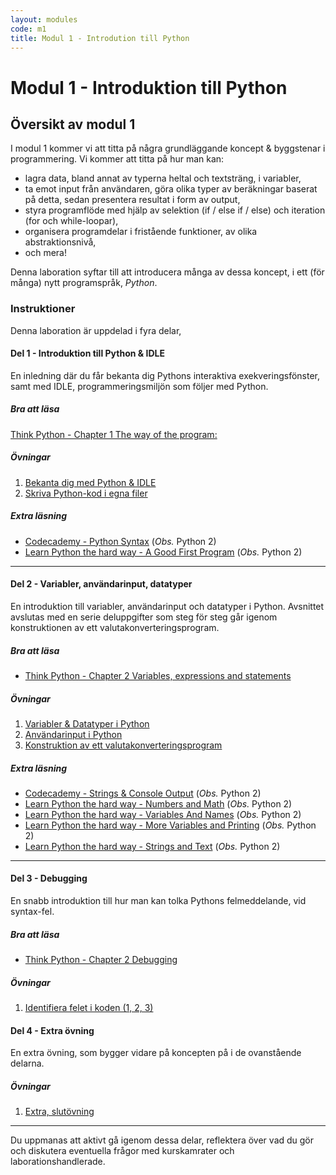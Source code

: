 ```yaml
---
layout: modules
code: m1
title: Modul 1 - Introdution till Python
---
```


# Modul 1 - Introduktion till Python

## Översikt av modul 1

I modul 1 kommer vi att titta på några grundläggande koncept &amp; byggstenar i programmering. Vi kommer att titta på hur man kan:

- lagra data, bland annat av typerna heltal och textsträng, i variabler,
- ta emot input från användaren, göra olika typer av beräkningar baserat på detta, sedan presentera resultat i form av output,
- styra programflöde med hjälp av selektion (if / else if / else) och iteration (for och while-loopar),
- organisera programdelar i fristående funktioner, av olika abstraktionsnivå,
- och mera!

Denna laboration syftar till att introducera många av dessa koncept, i ett (för många) nytt programspråk, _Python_.

### Instruktioner

Denna laboration är uppdelad i fyra delar,

#### Del 1 - Introduktion till Python & IDLE

En inledning där du får bekanta dig Pythons interaktiva exekveringsfönster, samt med IDLE, programmeringsmiljön som följer med Python.

##### Bra att läsa

[Think Python - Chapter 1 The way of the program:](http://greenteapress.com/thinkpython2/html/thinkpython2002.html)

##### Övningar

1. [Bekanta dig med Python & IDLE](exercises/L01.html)
2. [Skriva Python-kod i egna filer](exercises/L02.html)

##### Extra läsning

- [Codecademy - Python Syntax](http://www.codecademy.com/en/tracks/python) (*Obs.* Python 2)
- [Learn Python the hard way - A Good First Program](http://learnpythonthehardway.org/book/ex1.html) (*Obs.* Python 2)

---

#### Del 2 - Variabler, användarinput, datatyper

En introduktion till variabler, användarinput och datatyper i Python. Avsnittet avslutas med en serie deluppgifter som steg för steg går igenom konstruktionen av ett valutakonverteringsprogram.

##### Bra att läsa

- [Think Python - Chapter 2 Variables, expressions and statements](http://greenteapress.com/thinkpython2/html/thinkpython2003.html)

##### Övningar

1. [Variabler & Datatyper i Python](exercises/L03.html)
2. [Användarinput i Python](exercises/L04.html)
3. [Konstruktion av ett valutakonverteringsprogram](exercises/L05.html)

##### Extra läsning

- [Codecademy - Strings & Console Output](http://www.codecademy.com/en/tracks/python) (*Obs.* Python 2)
- [Learn Python the hard way - Numbers and Math](http://learnpythonthehardway.org/book/ex3.html) (*Obs.* Python 2)
- [Learn Python the hard way - Variables And Names](http://learnpythonthehardway.org/book/ex4.html) (*Obs.* Python 2)
- [Learn Python the hard way - More Variables and Printing](http://learnpythonthehardway.org/book/ex5.html) (*Obs.* Python 2)
- [Learn Python the hard way - Strings and Text](http://learnpythonthehardway.org/book/ex6.html) (*Obs.* Python 2)

---

#### Del 3 - Debugging

En snabb introduktion till hur man kan tolka Pythons felmeddelande, vid syntax-fel.

##### Bra att läsa

- [Think Python - Chapter 2 Debugging](http://greenteapress.com/thinkpython2/html/thinkpython2003.html#sec23)

##### Övningar

1. [Identifiera felet i koden (1, 2, 3)](exercises/L06.html)

#### Del 4 - Extra övning

En extra övning, som bygger vidare på koncepten på i de ovanstående delarna.

##### Övningar

1. [Extra, slutövning](exercises/L07.html)

---

Du uppmanas att aktivt gå igenom dessa delar, reflektera över vad du gör och diskutera eventuella frågor med kurskamrater och laborationshandlerade.
